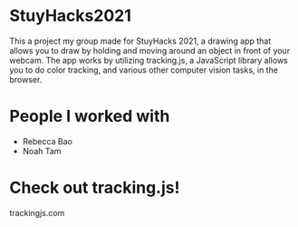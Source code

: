 # StuyHacks2021
This a project my group made for StuyHacks 2021, a drawing app that allows you to draw by holding and moving around an object in front of your webcam.
The app works by utilizing tracking.js, a JavaScript library allows you to do color tracking, and various other computer vision tasks, in the browser.

# People I worked with
- Rebecca Bao
- Noah Tam

# Check out tracking.js!
trackingjs.com
